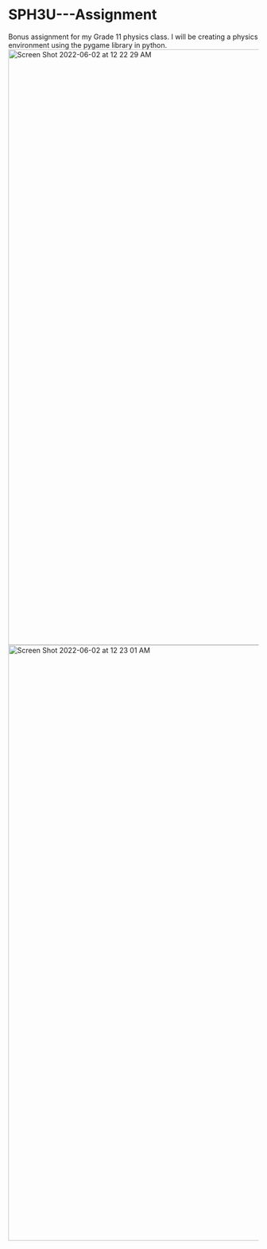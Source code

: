 # SPH3U---Assignment
Bonus assignment for my Grade 11 physics class. I will be creating a physics environment using the pygame library in python.
<img width="1198" alt="Screen Shot 2022-06-02 at 12 22 29 AM" src="https://user-images.githubusercontent.com/100497443/171552527-8fc2849d-2d29-4982-878d-2e1736f4f249.png">
<img width="1198" alt="Screen Shot 2022-06-02 at 12 23 01 AM" src="https://user-images.githubusercontent.com/100497443/171552559-e018ff66-5947-443a-b095-447aa0656d4e.png">
